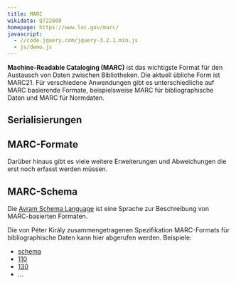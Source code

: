 ```yaml
---
title: MARC
wikidata: Q722609
homepage: https://www.loc.gov/marc/
javascript:
  - //code.jquery.com/jquery-3.2.1.min.js
  - js/demo.js
---
```


**Machine-Readable Cataloging (MARC)** ist das wichtigste Format für den
Austausch von Daten zwischen Bibliotheken. Die aktuell übliche Form ist MARC21.
Für verschiedene Anwendungen gibt es unterschiedliche auf MARC basierende
Formate, beispielsweise MARC für bibliographische Daten und MARC für Normdaten.

## Serialisierungen

<list-formats model="marc"/>

## MARC-Formate

<list-formats profiles="marc"/>

Darüber hinaus gibt es viele weitere Erweiterungen und Abweichungen die erst noch erfasst werden müssen.


## MARC-Schema

Die [Avram Schema Language](schema/avram) ist eine Sprache zur Beschreibung
von MARC-basierten Formaten.

Die von Péter Király zusammengetragenen Spezifikation MARC-Formats für
bibliographische Daten kann hier abgerufen werden. Beispiele:

* [schema](marc/bibliographic/schema)
* <a href="marc/bibliographic/schema/110" class="demo">110</a>
* <a href="marc/bibliographic/schema/130" class="demo">130</a>
* ...

<div id="demo" style="display: none">
  <h3>Antwort</h3>
  <p id="demo-url"><b>Url</b> <a></a></p>
  <pre id="demo-output"><code></code></pre>
</div>

